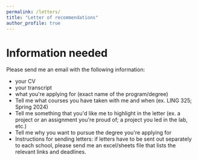 ```yaml
---
permalink: /letters/
title: "Letter of recommendations"
author_profile: true
---
```





Information needed
======
Please send me an email with the following information:

- your CV
- your transcript
- what you're applying for (exact name of the program/degree)
- Tell me what courses you have taken with me and when (ex. LING 325; Spring 2024)
- Tell me something that you'd like me to highlight in the letter (ex. a project or an assignment you're proud of; a project you led in the lab, etc.)
- Tell me why you want to pursue the degree you're applying for
- Instructions for sending letters: if letters have to be sent out separately to each school, please send me an excel/sheets file that lists the relevant links and deadlines.
